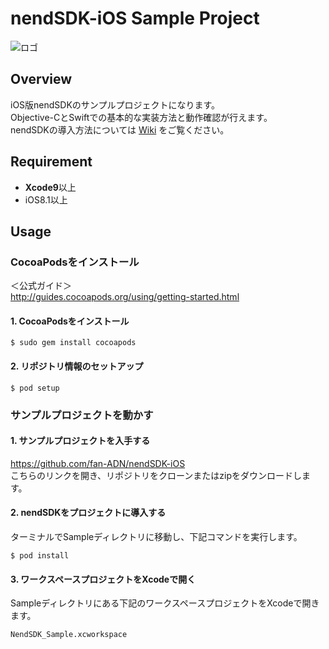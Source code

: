 # nendSDK-iOS Sample Project

![ロゴ](https://github.com/fan-ADN/nendSDK-iOS/blob/master/Sample/NendSDK_Sample/Images.xcassets/AppIcon.appiconset/icon-60%403x.png)

## Overview
iOS版nendSDKのサンプルプロジェクトになります。  
Objective-CとSwiftでの基本的な実装方法と動作確認が行えます。  
nendSDKの導入方法については [Wiki](https://github.com/fan-ADN/nendSDK-iOS/wiki) をご覧ください。

## Requirement
* **Xcode9**以上
* iOS8.1以上

## Usage
### CocoaPodsをインストール

＜公式ガイド＞  
http://guides.cocoapods.org/using/getting-started.html

#### 1. CocoaPodsをインストール
```
$ sudo gem install cocoapods
```

#### 2. リポジトリ情報のセットアップ
```
$ pod setup
```

### サンプルプロジェクトを動かす

#### 1. サンプルプロジェクトを入手する
https://github.com/fan-ADN/nendSDK-iOS   
こちらのリンクを開き、リポジトリをクローンまたはzipをダウンロードします。

#### 2. nendSDKをプロジェクトに導入する
ターミナルでSampleディレクトリに移動し、下記コマンドを実行します。
```
$ pod install
```

#### 3. ワークスペースプロジェクトをXcodeで開く
Sampleディレクトリにある下記のワークスペースプロジェクトをXcodeで開きます。
```
NendSDK_Sample.xcworkspace
```
